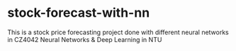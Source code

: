 # stock-forecast-with-nn
This is a stock price forecasting project done with different neural networks in CZ4042 Neural Networks &amp; Deep Learning in NTU

